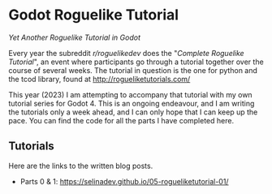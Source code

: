 # Godot Roguelike Tutorial

_Yet Another Roguelike Tutorial in Godot_

Every year the subreddit _r/roguelikedev_ does the "_Complete Roguelike Tutorial_", an event where participants go through a tutorial together over the course of several weeks. The tutorial in question is the one for python and the tcod library, found at http://rogueliketutorials.com/

This year (2023) I am attempting to accompany that tutorial with my own tutorial series for Godot 4. This is an ongoing endeavour, and I am writing the tutorials only a week ahead, and I can only hope that I can keep up the pace. You can find the code for all the parts I have completed here.

## Tutorials

Here are the links to the written blog posts.

- Parts 0 & 1: https://selinadev.github.io/05-rogueliketutorial-01/
